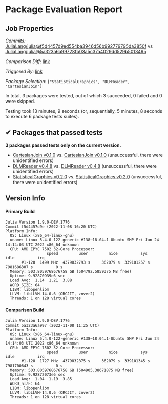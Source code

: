 # Package Evaluation Report

## Job Properties

*Commits:* [JuliaLang/julia@f5d4457d9ed554ba3946d56b992779795da3850f](https://github.com/JuliaLang/julia/commit/f5d4457d9ed554ba3946d56b992779795da3850f) vs [JuliaLang/julia@5a323a6a99728fb03a5c37a4029dd529b5013495](https://github.com/JuliaLang/julia/commit/5a323a6a99728fb03a5c37a4029dd529b5013495)

*Comparison Diff:* [link](https://github.com/JuliaLang/julia/compare/5a323a6a99728fb03a5c37a4029dd529b5013495..f5d4457d9ed554ba3946d56b992779795da3850f)

*Triggered By:* [link](https://github.com/JuliaLang/julia/pull/47489#issuecomment-1307483542)

*Package Selection:* `["StatisticalGraphics", "DLMReader", "CartesianJoin"]`

In total, 3 packages were tested, out of which 3 succeeded, 0 failed and 0 were skipped.

Testing took 13 minutes, 9 seconds (or, sequentially, 5 minutes, 8 seconds to execute 6 package tests suites).


## ✔ Packages that passed tests

**3 packages passed tests only on the current version.**

- [CartesianJoin v0.1.0](https://s3.amazonaws.com/julialang-reports/nanosoldier/pkgeval/by_hash/f5d4457_vs_5a323a6/CartesianJoin.primary.log) vs. [CartesianJoin v0.1.0](https://s3.amazonaws.com/julialang-reports/nanosoldier/pkgeval/by_hash/f5d4457_vs_5a323a6/CartesianJoin.against.log) (unsuccessful, there were unidentified errors)
- [DLMReader v0.4.8](https://s3.amazonaws.com/julialang-reports/nanosoldier/pkgeval/by_hash/f5d4457_vs_5a323a6/DLMReader.primary.log) vs. [DLMReader v0.4.8](https://s3.amazonaws.com/julialang-reports/nanosoldier/pkgeval/by_hash/f5d4457_vs_5a323a6/DLMReader.against.log) (unsuccessful, there were unidentified errors)
- [StatisticalGraphics v0.2.0](https://s3.amazonaws.com/julialang-reports/nanosoldier/pkgeval/by_hash/f5d4457_vs_5a323a6/StatisticalGraphics.primary.log) vs. [StatisticalGraphics v0.2.0](https://s3.amazonaws.com/julialang-reports/nanosoldier/pkgeval/by_hash/f5d4457_vs_5a323a6/StatisticalGraphics.against.log) (unsuccessful, there were unidentified errors)


## Version Info

#### Primary Build

```
Julia Version 1.9.0-DEV.1776
Commit f5d4457d9e (2022-11-08 16:20 UTC)
Platform Info:
  OS: Linux (x86_64-linux-gnu)
  uname: Linux 5.4.0-122-generic #138~18.04.1-Ubuntu SMP Fri Jun 24 14:14:03 UTC 2022 x86_64 unknown
  CPU: AMD EPYC 7502 32-Core Processor: 
                  speed         user         nice          sys         idle          irq
       #1-128  1499 MHz  4379832793 s     362079 s  339101257 s  7981686307 s          0 s
  Memory: 503.8059768676758 GB (504792.5859375 MB free)
  Uptime: 9.92870939e6 sec
  Load Avg:  1.14  1.21  3.88
  WORD_SIZE: 64
  LIBM: libopenlibm
  LLVM: libLLVM-14.0.6 (ORCJIT, znver2)
  Threads: 1 on 128 virtual cores

```

#### Comparison Build

```
Julia Version 1.9.0-DEV.1776
Commit 5a323a6a997 (2022-11-08 11:25 UTC)
Platform Info:
  OS: Linux (x86_64-linux-gnu)
  uname: Linux 5.4.0-122-generic #138~18.04.1-Ubuntu SMP Fri Jun 24 14:14:03 UTC 2022 x86_64 unknown
  CPU: AMD EPYC 7502 32-Core Processor: 
                  speed         user         nice          sys         idle          irq
       #1-128  1727 MHz  4379832875 s     362079 s  339101345 s  7981700643 s          0 s
  Memory: 503.8059768676758 GB (504905.38671875 MB free)
  Uptime: 9.92872073e6 sec
  Load Avg:  1.04  1.19  3.85
  WORD_SIZE: 64
  LIBM: libopenlibm
  LLVM: libLLVM-14.0.6 (ORCJIT, znver2)
  Threads: 1 on 128 virtual cores

```
<!-- Generated on 2022-11-08T12:43:30.649 -->
